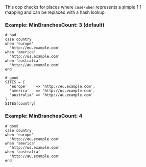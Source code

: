 This cop checks for places where `case-when` represents a simple 1:1
mapping and can be replaced with a hash lookup.

### Example: MinBranchesCount: 3 (default)
    # bad
    case country
    when 'europe'
      'http://eu.example.com'
    when 'america'
      'http://us.example.com'
    when 'australia'
      'http://au.example.com'
    end

    # good
    SITES = {
      'europe'    => 'http://eu.example.com',
      'america'   => 'http://us.example.com',
      'australia' => 'http://au.example.com'
    }
    SITES[country]

### Example: MinBranchesCount: 4
    # good
    case country
    when 'europe'
      'http://eu.example.com'
    when 'america'
      'http://us.example.com'
    when 'australia'
      'http://au.example.com'
    end

